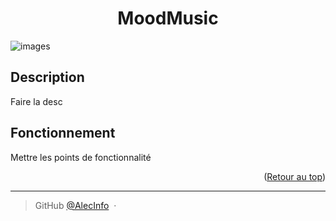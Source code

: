 <a name="readme-top"></a>

<h1 align="center">MoodMusic</h1>

![images](https://blog.instabug.com/wp-content/uploads/2018/09/apache-cordova-development-tools-1.png)

## Description
Faire la desc

## Fonctionnement
Mettre les points de fonctionnalité


<p align="right">(<a href="#readme-top">Retour au top</a>)</p>

---

> GitHub [@AlecInfo](https://github.com/AlecInfo) &nbsp;&middot;&nbsp;
